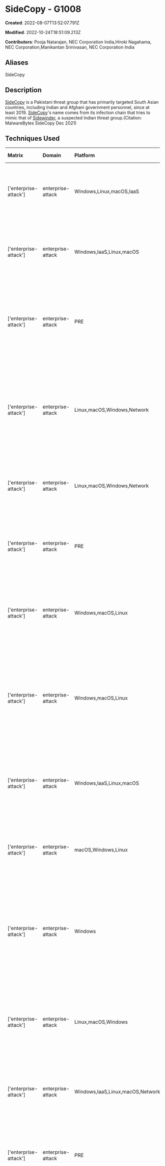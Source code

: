 # SideCopy - G1008

**Created**: 2022-08-07T13:52:07.791Z

**Modified**: 2022-10-24T18:51:09.213Z

**Contributors**: Pooja Natarajan, NEC Corporation India,Hiroki Nagahama, NEC Corporation,Manikantan Srinivasan, NEC Corporation India

## Aliases

SideCopy

## Description

[SideCopy](https://attack.mitre.org/groups/G1008) is a Pakistani threat group that has primarily targeted South Asian countries, including Indian and Afghani government personnel, since at least 2019. [SideCopy](https://attack.mitre.org/groups/G1008)'s name comes from its infection chain that tries to mimic that of [Sidewinder](https://attack.mitre.org/groups/G0121), a suspected Indian threat group.(Citation: MalwareBytes SideCopy Dec 2021)

## Techniques Used

|Matrix|Domain|Platform|Technique ID|Technique Name|Use|
| :---| :---| :---| :---| :---| :---|
|['enterprise-attack']|enterprise-attack|Windows,Linux,macOS,IaaS|T1614|System Location Discovery|[SideCopy](https://attack.mitre.org/groups/G1008) has identified the country location of a compromised host.(Citation: MalwareBytes SideCopy Dec 2021)|
|['enterprise-attack']|enterprise-attack|Windows,IaaS,Linux,macOS|T1518.001|Security Software Discovery|[SideCopy](https://attack.mitre.org/groups/G1008) uses a loader DLL file to collect AV product names from an infected host.(Citation: MalwareBytes SideCopy Dec 2021)|
|['enterprise-attack']|enterprise-attack|PRE|T1584.001|Domains|[SideCopy](https://attack.mitre.org/groups/G1008) has compromised domains for some of their infrastructure, including for C2 and staging malware.(Citation: MalwareBytes SideCopy Dec 2021)|
|['enterprise-attack']|enterprise-attack|Linux,macOS,Windows,Network|T1105|Ingress Tool Transfer|[SideCopy](https://attack.mitre.org/groups/G1008) has delivered trojanized executables via spearphishing emails that contacts actor-controlled servers to download malicious payloads.(Citation: MalwareBytes SideCopy Dec 2021)|
|['enterprise-attack']|enterprise-attack|Linux,macOS,Windows,Network|T1016|System Network Configuration Discovery|[SideCopy](https://attack.mitre.org/groups/G1008) has identified the IP address of a compromised host.(Citation: MalwareBytes SideCopy Dec 2021)|
|['enterprise-attack']|enterprise-attack|PRE|T1608.001|Upload Malware|[SideCopy](https://attack.mitre.org/groups/G1008) has used compromised domains to host its malicious payloads.(Citation: MalwareBytes SideCopy Dec 2021)|
|['enterprise-attack']|enterprise-attack|Windows,macOS,Linux|T1106|Native API| [SideCopy](https://attack.mitre.org/groups/G1008) has executed malware by calling the API function `CreateProcessW`.(Citation: MalwareBytes SideCopy Dec 2021)|
|['enterprise-attack']|enterprise-attack|Windows,macOS,Linux|T1059.005|Visual Basic|[SideCopy](https://attack.mitre.org/groups/G1008) has sent Microsoft Office Publisher documents to victims that have embedded malicious macros that execute an hta file via calling `mshta.exe`.(Citation: MalwareBytes SideCopy Dec 2021)|
|['enterprise-attack']|enterprise-attack|Windows,IaaS,Linux,macOS|T1518|Software Discovery|[SideCopy](https://attack.mitre.org/groups/G1008) has collected browser information from a compromised host.(Citation: MalwareBytes SideCopy Dec 2021)|
|['enterprise-attack']|enterprise-attack|macOS,Windows,Linux|T1566.001|Spearphishing Attachment|[SideCopy](https://attack.mitre.org/groups/G1008) has sent spearphishing emails with malicious hta file attachments.(Citation: MalwareBytes SideCopy Dec 2021)|
|['enterprise-attack']|enterprise-attack|Windows|T1574.002|DLL Side-Loading|[SideCopy](https://attack.mitre.org/groups/G1008) has used a malicious loader DLL file to execute the `credwiz.exe` process and side-load the malicious payload `Duser.dll`.(Citation: MalwareBytes SideCopy Dec 2021)|
|['enterprise-attack']|enterprise-attack|Linux,macOS,Windows|T1204.002|Malicious File|[SideCopy](https://attack.mitre.org/groups/G1008) has attempted to lure victims into clicking on malicious embedded archive files sent via spearphishing campaigns.(Citation: MalwareBytes SideCopy Dec 2021)|
|['enterprise-attack']|enterprise-attack|Windows,IaaS,Linux,macOS,Network|T1082|System Information Discovery|[SideCopy](https://attack.mitre.org/groups/G1008) has identified the OS version of a compromised host.(Citation: MalwareBytes SideCopy Dec 2021)|
|['enterprise-attack']|enterprise-attack|PRE|T1598.002|Spearphishing Attachment|[SideCopy](https://attack.mitre.org/groups/G1008) has crafted generic lures for spam campaigns to collect emails and credentials for targeting efforts.(Citation: MalwareBytes SideCopy Dec 2021)|
|['enterprise-attack']|enterprise-attack|Linux,macOS,Windows,Containers|T1036.005|Match Legitimate Name or Location|[SideCopy](https://attack.mitre.org/groups/G1008) has used a legitimate DLL file name, `Duser.dll` to disguise a malicious remote access tool.(Citation: MalwareBytes SideCopy Dec 2021)|
|['enterprise-attack']|enterprise-attack|Windows|T1218.005|Mshta|[SideCopy](https://attack.mitre.org/groups/G1008) has utilized `mshta.exe` to execute a malicious hta file.(Citation: MalwareBytes SideCopy Dec 2021)|

